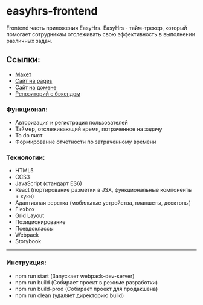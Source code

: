 # easyhrs-frontend

Frontend часть приложения EasyHrs.
EasyHrs - тайм-трекер, который помогает сотрудникам отслеживать свою эффективность в выполнении различных задач.

## Ссылки:

- [Макет](https://www.figma.com/file/fYn92Oib2vwafrCazpfOQH/%D1%83%D1%87%D0%B5%D1%82-%D1%80%D0%B0%D0%B1%D0%BE%D1%87%D0%B5%D0%B3%D0%BE-%D0%B2%D1%80%D0%B5%D0%BC%D0%B5%D0%BD%D0%B8?type=design&node-id=380-118626&t=qI3afnPemfcn1hCz-0)
- [Сайт на pages](https://time-tracking-practicum.github.io/easyhrs-frontend/)
- [Cайт на домене]()
- [Репозиторий с бэкендом](https://github.com/time-tracking-practicum/EasyHrs_backend)

### Функционал:

- Авторизация и регистрация пользователей
- Таймер, отслеживающий время, потраченное на задачу
- To do лист
- Формирование отчетности по затраченному времени

### Технологии:

- HTML5
- CCS3
- JavaScript (стандарт ES6)
- React (портирование разметки в JSX, функциональные компоненты + хуки)
- Адаптивная верстка (мобильные устройства, планшеты, десктопы)
- Flexbox
- Grid Layout
- Позиционирование
- Псевдоклассы
- Webpack
- Storybook

---

### Инструкция:

- npm run start (Запускает webpack-dev-server)
- npm run build (Собирает проект в режиме разработки)
- npm run build-prod (Собирает проект для продакшена)
- npm run clean (удаляет директорию build)
